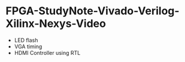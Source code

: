 # FPGA-StudyNote-Vivado-Verilog-Xilinx-Nexys-Video

* LED flash
* VGA timing
* HDMI Controller using RTL
